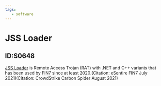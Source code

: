 ```yaml
---
tags:
   - software
---
```

# JSS Loader
## ID:S0648
[JSS Loader](software/S0648) is Remote Access Trojan (RAT) with .NET and C++ variants that has been used by [FIN7](groups/G0046) since at least 2020.(Citation: eSentire FIN7 July 2021)(Citation: CrowdStrike Carbon Spider August 2021)
